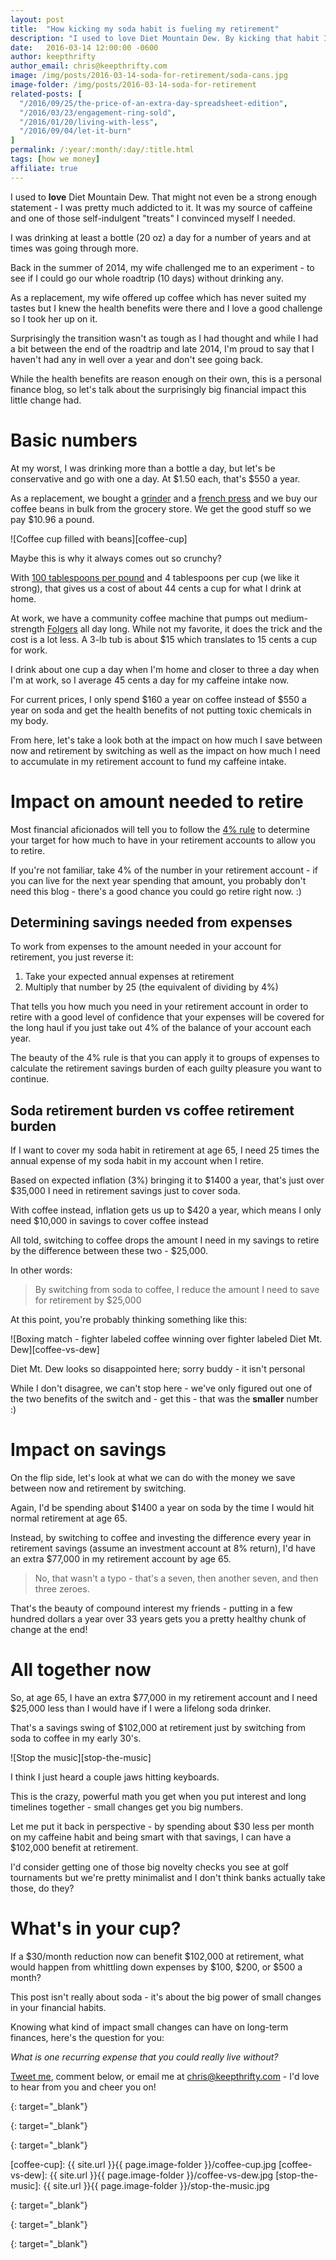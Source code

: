 ```yaml
---
layout: post
title:  "How kicking my soda habit is fueling my retirement"
description: "I used to love Diet Mountain Dew. By kicking that habit I'm saving a ton of money - here's how"
date:   2016-03-14 12:00:00 -0600
author: keepthrifty
author_email: chris@keepthrifty.com
image: /img/posts/2016-03-14-soda-for-retirement/soda-cans.jpg
image-folder: /img/posts/2016-03-14-soda-for-retirement
related-posts: [
  "/2016/09/25/the-price-of-an-extra-day-spreadsheet-edition",
  "/2016/03/23/engagement-ring-sold",
  "/2016/01/20/living-with-less",
  "/2016/09/04/let-it-burn"
]
permalink: /:year/:month/:day/:title.html
tags: [how we money]
affiliate: true
---
```


I used to __love__ Diet Mountain Dew. That might not even be a strong enough statement - I was pretty much addicted to it. It was my source of caffeine and one of those self-indulgent "treats" I convinced myself I needed.

I was drinking at least a bottle (20 oz) a day for a number of years and at times was going through more.

Back in the summer of 2014, my wife challenged me to an experiment - to see if I could go our whole roadtrip (10 days) without drinking any.

As a replacement, my wife offered up coffee which has never suited my tastes but I knew the health benefits were there and I love a good challenge so I took her up on it.

Surprisingly the transition wasn't as tough as I had thought and while I had a bit between the end of the roadtrip and late 2014, I'm proud to say that I haven't had any in well over a year and don't see going back.

While the health benefits are reason enough on their own, this is a personal finance blog, so let's talk about the surprisingly big financial impact this little change had.

# Basic numbers #

At my worst, I was drinking more than a bottle a day, but let's be conservative and go with one a day. At $1.50 each, that's $550 a year.

As a replacement, we bought a [grinder][ham-beach-80350] and a [french press][french-press] and we buy our coffee beans in bulk from the grocery store. We get the good stuff so we pay $10.96 a pound.

![Coffee cup filled with beans][coffee-cup]

<div class="image-caption">Maybe this is why it always comes out so crunchy?</div>

With [100 tablespoons per pound][coffee-lb-to-tablespoons] and 4 tablespoons per cup (we like it strong), that gives us a cost of about 44 cents a cup for what I drink at home.

At work, we have a community coffee machine that pumps out medium-strength [Folgers][folgers] all day long. While not my favorite, it does the trick and the cost is a lot less. A 3-lb tub is about $15 which translates to 15 cents a cup for work.

I drink about one cup a day when I'm home and closer to three a day when I'm at work, so I average 45 cents a day for my caffeine intake now.

For current prices, I only spend $160 a year on coffee instead of $550 a year on soda and get the health benefits of not putting toxic chemicals in my body.

From here, let's take a look both at the impact on how much I save between now and retirement by switching as well as the impact on how much I need to accumulate in my retirement account to fund my caffeine intake.

# Impact on amount needed to retire #

Most financial aficionados will tell you to follow the [4% rule][four-percent-rule] to determine your target for how much to have in your retirement accounts to allow you to retire.

If you're not familiar, take 4% of the number in your retirement account - if you can live for the next year spending that amount, you probably don't need this blog - there's a good chance you could go retire right now. :)

## Determining savings needed from expenses ##

To work from expenses to the amount needed in your account for retirement, you just reverse it:

1. Take your expected annual expenses at retirement
2. Multiply that number by 25 (the equivalent of dividing by 4%)

That tells you how much you need in your retirement account in order to retire with a good level of confidence that your expenses will be covered for the long haul if you just take out 4% of the balance of your account each year.

The beauty of the 4% rule is that you can apply it to groups of expenses to calculate the retirement savings burden of each guilty pleasure you want to continue.

## Soda retirement burden vs coffee retirement burden

If I want to cover my soda habit in retirement at age 65, I need 25 times the annual expense of my soda habit in my account when I retire.

Based on expected inflation (3%) bringing it to $1400 a year, that's just over $35,000 I need in retirement savings just to cover soda.

With coffee instead, inflation gets us up to $420 a year, which means I only need $10,000 in savings to cover coffee instead

All told, switching to coffee drops the amount I need in my savings to retire by the difference between these two - $25,000.

In other words:

> By switching from soda to coffee, I reduce the amount I need to save for retirement by $25,000

At this point, you're probably thinking something like this:

![Boxing match - fighter labeled coffee winning over fighter labeled Diet Mt. Dew][coffee-vs-dew]

<div class="image-caption">Diet Mt. Dew looks so disappointed here; sorry buddy - it isn't personal</div>

While I don't disagree, we can't stop here - we've only figured out one of the two benefits of the switch and - get this - that was the __smaller__ number :)

# Impact on savings #

On the flip side, let's look at what we can do with the money we save between now and retirement by switching.

Again, I'd be spending about $1400 a year on soda by the time I would hit normal retirement at age 65.

Instead, by switching to coffee and investing the difference every year in retirement savings (assume an investment account at 8% return), I'd have an extra $77,000 in my retirement account by age 65.

> No, that wasn't a typo - that's a seven, then another seven, and then three zeroes.

That's the beauty of compound interest my friends - putting in a few hundred dollars a year over 33 years gets you a pretty healthy chunk of change at the end!

# All together now #

So, at age 65, I have an extra $77,000 in my retirement account and I need $25,000 less than I would have if I were a lifelong soda drinker.

That's a savings swing of $102,000 at retirement just by switching from soda to coffee in my early 30's.

![Stop the music][stop-the-music]

I think I just heard a couple jaws hitting keyboards.

This is the crazy, powerful math you get when you put interest and long timelines together - small changes get you big numbers.

Let me put it back in perspective - by spending about $30 less per month on my caffeine habit and being smart with that savings, I can have a $102,000 benefit at retirement.

I'd consider getting one of those big novelty checks you see at golf tournaments but we're pretty minimalist and I don't think banks actually take those, do they?

# What's in your cup? #

If a $30/month reduction now can benefit $102,000 at retirement, what would happen from whittling down expenses by $100, $200, or $500 a month?

This post isn't really about soda - it's about the big power of small changes in your financial habits.

Knowing what kind of impact small changes can have on long-term finances, here's the question for you:

_What is one recurring expense that you could really live without?_

[Tweet me][tweet-me], comment below, or email me at chris@keepthrifty.com - I'd love to hear from you and cheer you on!

[coffee-lb-to-tablespoons]: http://leverheadcoffee.com/faq-about-coffee?id=86
{: target="_blank"}

[four-percent-rule]: http://www.budgetsaresexy.com/2016/02/magical-number-needed-to-retire/
{: target="_blank"}

[tweet-me]: https://twitter.com/intent/tweet?text=%40keepthrifty%20I%27m%20filling%20my%20retirement%20savings%20by%20cutting%20___%20https%3A%2F%2Fwww.keepthrifty.com%2F2016%2F03%2F14%2Fsoda-for-retirement.html&source=clicktotweet&related=clicktotweet
{: target="_blank"}

[coffee-cup]: {{ site.url }}{{ page.image-folder }}/coffee-cup.jpg
[coffee-vs-dew]: {{ site.url }}{{ page.image-folder }}/coffee-vs-dew.jpg
[stop-the-music]: {{ site.url }}{{ page.image-folder }}/stop-the-music.jpg

[ham-beach-80350]: http://amzn.to/203QIju
{: target="_blank"}

[french-press]: http://amzn.to/25aQ4b0
{: target="_blank"}

[folgers]: http://amzn.to/25aPMRr
{: target="_blank"}
